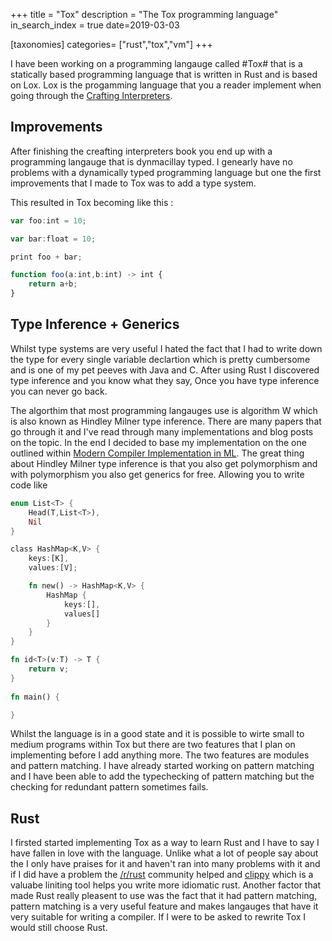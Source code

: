 +++
title = "Tox"
description = "The Tox programming language"
in_search_index = true
date=2019-03-03

[taxonomies]
categories= ["rust","tox","vm"]
+++

I have been working on a programming langauge called #Tox# that is a statically based programming language that is  written in Rust and is based on Lox. Lox is the progamming language that you a reader implement when going through the [Crafting Interpreters](http://www.craftinginterpreters.com/contents.html). 

<!-- more -->
## Improvements

After finishing the creafting interpreters book you end up with a programming langauge that is dynmacillay typed. I genearly have no problems with a dynamically typed programming language but one the first improvements that I made to Tox was to add a type system.


This resulted in Tox becoming like this :

```typescript
var foo:int = 10;

var bar:float = 10;

print foo + bar;

function foo(a:int,b:int) -> int {
    return a+b;
}
```

## Type Inference + Generics

Whilst type systems are very useful I hated the fact that I had to write down the type for every single variable declartion which is pretty cumbersome and is one of my pet peeves with Java and C. After using Rust I discovered type inference and you know what they say, Once you have type inference you can never go back.

The algorthim that most programming langauges use is algorithm W which is also known as Hindley Milner type inference. There are many papers that go through it and I've read through many implementations and blog posts on the topic. In the end  I decided to base my implementation on the one outlined within [Modern Compiler Implementation in ML](https://www.amazon.co.uk/Modern-Compiler-Implementation-Andrew-Appel-ebook/dp/B00D2WQAE8/ref=sr_1_1?s=books&ie=UTF8&qid=1551619462&sr=1-1&keywords=Modern+Compiler+Implementation+in++ml). The great thing about 
Hindley Milner type inference is that you also get polymorphism and with polymorphism you also get generics for free. Allowing you to write code like 

```rust
enum List<T> {
    Head(T,List<T>),
    Nil
}

class HashMap<K,V> {
    keys:[K],
    values:[V];

    fn new() -> HashMap<K,V> {
        HashMap {
            keys:[],
            values[]
        }
    }
}

fn id<T>(v:T) -> T {
    return v;
}
  
fn main() {

}
```

Whilst the language is in a good state and it is possible to wirte small to medium programs within Tox but there are two features that I plan on implementing before I add anything more.  The two features are modules and pattern matching. I have already started working on pattern matching and I have been able to add the typechecking of pattern matching but the checking for redundant pattern sometimes fails. 

## Rust

I firsted started implementing Tox as a way to learn Rust and I have to say I have fallen in love with the language. Unlike what a lot of people say about the I only have praises for it and haven't ran into many problems with it and if I did have a problem the [/r/rust](https://www.reddit.com/r/rust/) community helped and [clippy](https://github.com/rust-lang/rust-clippy) which is a valuabe liniting tool helps you write more idiomatic rust. Another factor that made Rust really pleasent to use was the fact that it had pattern matching, pattern matching is a very useful feature and makes langauges that have it very suitable for writing a compiler. If I were to be asked to rewrite Tox I would still choose Rust.